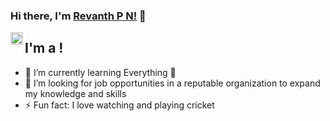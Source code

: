 ### Hi there, I'm [Revanth P N!](https://revanthpn.github.io/) 👋

<a href="https://www.hackerrank.com/revanthpn2000">
  <img align="left" alt="Revanth P N | HackerRank" width="20px" src="https://www.hackerrank.com/revanthpn2000" />
</a>

## I'm a !

- 🌱 I’m currently learning Everything 🤣
- 🤔 I’m looking for job opportunities in a reputable organization to expand my knowledge and skills
- ⚡ Fun fact: I love watching and playing cricket


[website]: https://revanthpn.github.io/
[hackerrank]: https://www.hackerrank.com/revanthpn2000
[linkedin]: https://www.linkedin.com/in/revanth-p-n-07a679196/
